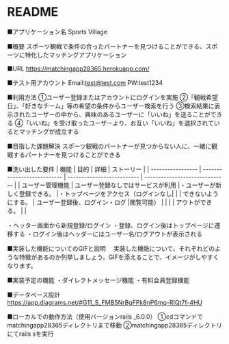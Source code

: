 # README

■アプリケーション名
  Sports Village

■概要
  スポーツ観戦で条件の合ったパートナーを見つけることができる、スポーツに特化したマッチングアプリケーション

■URL
  https://matchingapp28365.herokuapp.com/

■テスト用アカウント
  Email:test@test.com
  PW:test1234

■利用方法
①ユーザー登録またはアカウントにログインを実施
②「観戦希望日」、「好きなチーム」等の希望の条件からユーザー検索を行う
③検索結果に表示されたユーザーの中から、興味のあるユーザーに「いいね」を送ることができる
④「いいね」を受け取ったユーザーより、お互い「いいね」を選択されているとマッチングが成立する

■目指した課題解決
  スポーツ観戦のパートナーが見つからない人に、一緒に観戦するパートナーを見つけることができる

■洗い出した要件
  | 機能               | 目的                          |  詳細                      |  ストーリー                      |
  | ----------------- | ---------------------------  | -------------------------- | ------------------------------ |
  | ユーザー管理機能     | ユーザー登録なしではサービスが利用 |・ユーザーが新しく登録できる。   |・トップページをアクセス（ログインなし|
  |                   | できないようにする。             | ユーザー登録後、ログイン・ログ  |閲覧可能）                       |
  |                   |                               | アウトができる。             |                                |

・ヘッター画面から新規登録/ログイン
・登録、ログイン後はトップページに遷移する
・ログイン後はヘッダーにはユーザー名/ログアウトが表示される

■実装した機能についてのGIFと説明
　実装した機能について、それぞれどのような特徴があるのか列挙しましょう。GIFを添えることで、イメージがしやすくなります。

■実装予定の機能
  ・ダイレクトメッセージ機能
  ・有料会員登録機能

■データベース設計
  https://app.diagrams.net/#G11_S_FMB5NrBgFPk8nP6mq-RIQt7f-4HU

■ローカルでの動作方法（使用バージョンrails _6.0.0）
  ①cdコマンドでmatchingapp28365ディレクトリまで移動
  ②matchingapp28365ディレクトリにてrails sを実行
